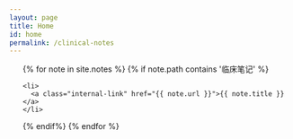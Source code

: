 ```yaml
---
layout: page
title: Home
id: home
permalink: /clinical-notes
---
```




<ul>
  {% for note in site.notes  %}
  {% if note.path contains '临床笔记' %}
  
    <li>
      <a class="internal-link" href="{{ note.url }}">{{ note.title }}</a>
    </li>
  {% endif%}
  {% endfor %}  
 
</ul>

<style>
  .wrapper {
    max-width: 46em;
  }
</style>
